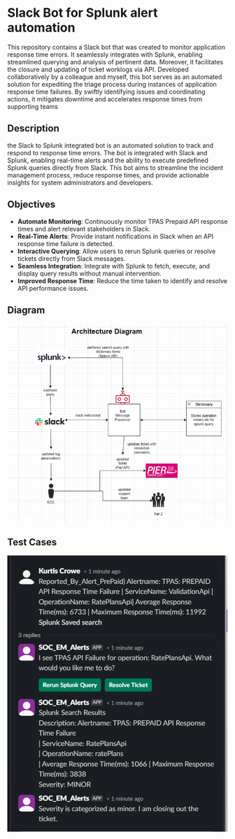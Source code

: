 # Slack Bot for Splunk alert automation

This repository contains a Slack bot that was created to monitor application response time errors. It seamlessly integrates with Splunk, enabling streamlined querying and analysis of pertinent data. Moreover, it facilitates the closure and updating of ticket worklogs via API. Developed collaboratively by a colleague and myself, this bot serves as an automated solution for expediting the triage process during instances of application response time failures. By swiftly identifying issues and coordinating actions, it mitigates downtime and accelerates response times from supporting teams

## Description

the Slack to Splunk integrated bot is an automated solution to track and respond to response time errors. The bot is integrated with Slack and Splunk, enabling real-time alerts and the ability to execute predefined Splunk queries directly from Slack. This bot aims to streamline the incident management process, reduce response times, and provide actionable insights for system administrators and developers.

## Objectives

- **Automate Monitoring**: Continuously monitor TPAS Prepaid API response times and alert relevant stakeholders in Slack.
- **Real-Time Alerts**: Provide instant notifications in Slack when an API response time failure is detected.
- **Interactive Querying**: Allow users to rerun Splunk queries or resolve tickets directly from Slack messages.
- **Seamless Integration**: Integrate with Splunk to fetch, execute, and display query results without manual intervention.
- **Improved Response Time**: Reduce the time taken to identify and resolve API performance issues.

## Diagram

![alt text](image.png)

## Test Cases

![alt text](image-1.png)


